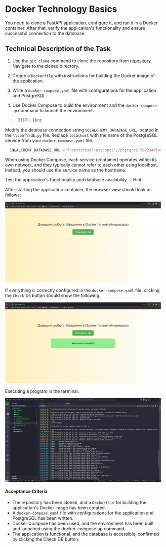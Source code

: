 # Docker Technology Basics

You need to clone a FastAPI application, configure it, and run it in a Docker container. After that, verify the application's functionality and ensure successful connection to the database.

## Technical Description of the Task

1.  Use the `git clone` command to clone the repository from [repository](https://github.com/GoIT-Python-Web/FullStack-Web-Development-hw2). Navigate to the cloned directory.

2.  Create a `Dockerfile` with instructions for building the Docker image of the application.

3.  Write a `docker-compose.yaml` file with configurations for the application and PostgreSQL.

4.  Use Docker Compose to build the environment and the `docker-compose up` command to launch the environment.

> [!TIP]💡 Hint:

Modify the database connection string `SQLALCHEMY_DATABASE_URL`, located in the `\\conf\\db.py` file. Replace `localhost` with the name of the PostgreSQL service from your `docker-compose.yaml` file.

```python
  SQLALCHEMY_DATABASE_URL = f"postgresql+psycopg2://postgres:567234@localhost:5432/hw02"
```

When using Docker Compose, each service (container) operates within its own network, and they typically cannot refer to each other using localhost. Instead, you should use the service name as the hostname.

Test the application's functionality and database availability.
💡 Hint:

After starting the application container, the browser view should look as follows:

![result_01](./screenshot/result_01.png)

If everything is correctly configured in the `docker-compose.yaml` file, clicking the `Check DB` button should show the following:

![result_02](./screenshot/result_02.png)

Executing a program in the terminal:

![result_03](./screenshot/result_03.png)

#### Acceptance Criteria

- The repository has been cloned, and a `Dockerfile` for building the application's Docker image has been created.
- A `docker-compose.yaml` file with configurations for the application and PostgreSQL has been written.
- Docker Compose has been used, and the environment has been built and launched using the docker-compose up command.
- The application is functional, and the database is accessible, confirmed by clicking the Check DB button.
